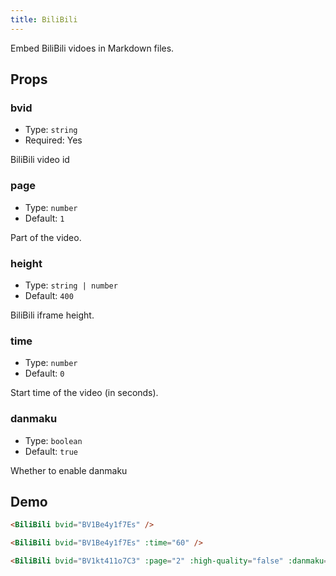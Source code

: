 ```yaml
---
title: BiliBili
---
```


Embed BiliBili vidoes in Markdown files.

## Props

### bvid

- Type: `string`
- Required: Yes

BiliBili video id

### page

- Type: `number`
- Default: `1`

Part of the video.

### height

- Type: `string | number`
- Default: `400`

BiliBili iframe height.

### time

- Type: `number`
- Default: `0`

Start time of the video (in seconds).

### danmaku

- Type: `boolean`
- Default: `true`

Whether to enable danmaku

## Demo

<BiliBili bvid="BV1Be4y1f7Es" />

```md
<BiliBili bvid="BV1Be4y1f7Es" />
```

<BiliBili bvid="BV1Be4y1f7Es" :time="60" />

```md
<BiliBili bvid="BV1Be4y1f7Es" :time="60" />
```

<BiliBili bvid="BV1kt411o7C3" :page="2" :high-quality="false" :danmaku="false" />

```md
<BiliBili bvid="BV1kt411o7C3" :page="2" :high-quality="false" :danmaku="false" />
```
